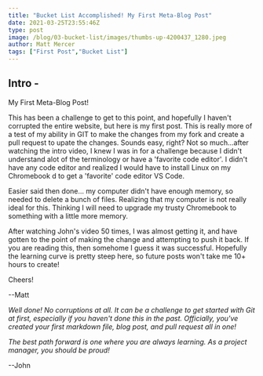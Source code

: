 ```yaml
---
title: "Bucket List Accomplished! My First Meta-Blog Post"
date: 2021-03-25T23:55:46Z
type: post
image: /blog/03-bucket-list/images/thumbs-up-4200437_1280.jpeg
author: Matt Mercer
tags: ["First Post","Bucket List"]
---
```


## Intro -

My First Meta-Blog Post!

This has been a challenge to get to this point, and hopefully I haven't corrupted the entire website, but here is my first post. This is really more of a test of my ability in GIT to make the changes from my fork and create a pull request to upate the changes. Sounds easy, right? Not so much...after watching the intro video, I knew I was in for a challenge because I didn't understand alot of the terminology or have a 'favorite code editor'. I didn't have any code editor and realized I would have to install Linux on my Chromebook d to get a 'favorite' code editor VS Code.

Easier said then done... my computer didn't have enough memory, so needed to delete a bunch of files. Realizing that my computer is not really ideal for this. Thinking I will need to upgrade my trusty Chromebook to something with a little more memory.

After watching John's video 50 times, I was almost getting it, and have gotten to the point of making the change and attempting to push it back. If you are reading this, then somehome I guess it was successful. Hopefully the learning curve is pretty steep here, so future posts won't take me 10+ hours to create!

Cheers!

--Matt

*Well done! No corruptions at all. It can be a challenge to get started with Git at first, especially if you haven't done this in the past. Officially, you've created your first markdown file, blog post, and pull request all in one!*

*The best path forward is one where you are always learning. As a project manager, you should be proud!*

--John
